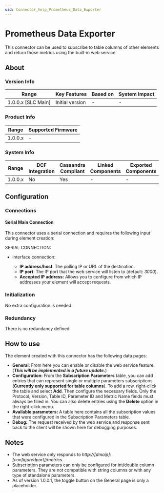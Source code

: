 ```yaml
---
uid: Connector_help_Prometheus_Data_Exporter
---
```


# Prometheus Data Exporter

This connector can be used to subscribe to table columns of other elements and return those metrics using the built-in web service.

## About

### Version Info

| **Range**            | **Key Features** | **Based on** | **System Impact** |
|----------------------|------------------|--------------|-------------------|
| 1.0.0.x \[SLC Main\] | Initial version  | \-           | \-                |

### Product Info

| **Range** | **Supported Firmware** |
|-----------|------------------------|
| 1.0.0.x   | \-                     |

### System Info

| **Range** | **DCF Integration** | **Cassandra Compliant** | **Linked Components** | **Exported Components** |
|-----------|---------------------|-------------------------|-----------------------|-------------------------|
| 1.0.0.x   | No                  | Yes                     | \-                    | \-                      |

## Configuration

### Connections

#### Serial Main Connection

This connector uses a serial connection and requires the following input during element creation:

SERIAL CONNECTION:

- Interface connection:

  - **IP address/host**: The polling IP or URL of the destination.
  - **IP port**: The IP port that the web service will listen to (default: *3000*).
  - **Accepted IP address:** Allows you to configure from which IP addresses your element will accept requests.

### Initialization

No extra configuration is needed.

### Redundancy

There is no redundancy defined.

## How to use

The element created with this connector has the following data pages:

- **General**: From here you can enable or disable the web service feature. (***This will be implemented in a future update.***)
- **Configuration:** From the **Subscription Parameters** table, you can add entries that can represent single or multiple parameters subscriptions (**Currently only supported for table columns**).
  To add a row, right-click the table and select **Add**. Then configure the necessary fields. Only the Protocol, Version, Table ID, Parameter ID and Metric Name fields must always be filled in.
  You can also delete entries using the **Delete** option in the right-click menu.
- **Available parameters:** A table here contains all the subscription values that were configured in the Subscription Parameters table.
- **Debug:** The request received by the web service and response sent back to the client will be shown here for debugging purposes.

## Notes

- The web service only responds to *http://\[dmaip\]:\[configuredport\]/metrics*.
- Subscription parameters can only be configured for int/double column parameters. They are not compatible with string columns or with any type of standalone parameters.
- As of version 1.0.0.1, the toggle button on the General page is only a placeholder.
